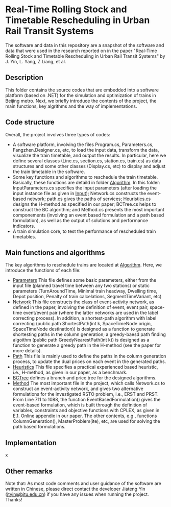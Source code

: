 # Real-Time Rolling Stock and Timetable Rescheduling in Urban Rail Transit Systems

The software and data in this repository are a snapshot of the software and data
that were used in the research reported on in the paper "Real-Time Rolling Stock and Timetable Rescheduling in Urban Rail Transit Systems" by J. Yin, L. Yang, Z.Liang, et al.
## Description

This folder contains the source codes that are embedded into a software platform (based on .NET) for the simulation and optimization of trains in Beijing metro. Next, we briefly introduce the contents of the project, the main functions, key algrithms and the way of implementations. 

## Code structure 
Overall, the project involves three types of codes: 

* A software platform, involving the files Program.cs, Parameters.cs, Fangzhen.Designer.cs, etc, to load the input data, transform the data, visualize the train timetable, and output the results. In particular, here we define several classes (Line.cs, section.cs, station.cs, train.cs) as data structures and some other classes (Display.cs, etc) to display and adjust the train timetable in the software.
* Some key functions and algorithms to reschedule the train timetable. Basically, these functions are detaild in folder [Algorithm](src/WindowsFormsApplication7/Algorithm). In this folder: InputParameters.cs specifies the input parameters (after loading the input instance file as given in [Input](Input_data)); Network.cs constructs the event-based network; path.cs gives the paths of services; Heuristics.cs designs the H-method as specified in our paper; BCTree.cs helps to construct the BC algorithm; and Method.cs presents the most important componements (involving an event based formulation and a path based formulation), as well as the output of solutions and performance indicators.
* A train simulation core, to test the performance of rescheduled train timetables. 

## Main functions and algorithms
The key algorithms to reschedule trains are located at [Algorithm](src/WindowsFormsApplication7/Algorithm). Here, we introduce the functions of each file:

* [Parameters](src/WindowsFormsApplication7/Algorithm/InputParameters.cs) This file defines some basic parameters, either from the input file (planned travel time between any two stations) or static parameters (TurnAroundTime, Minimal train headway, Dwelling time, Depot position, Penalty of train calcelations, SegmentTimeVariant, etc)
* [Network](src/WindowsFormsApplication7/Algorithm/Network.cs) This file constructs the class of event-activity network, as defined in the paper, involving the definition of event, event pair, space-time event/event pair (where the latter networks are used in the label correcting process). In addition, a shortest-path algorithm with label correcting (public path ShortestPath(int k, SpaceTimeNode origin, SpaceTimeNode destination)) is designed as a function to generate shortesting paths in the column generation; a greedy-baesd path finding algoithm (public path GreedyNearestPath(int k)) is designed as a function to generate a greedy path in the H-method (see the paper for more details).
* [Path](src/WindowsFormsApplication7/Algorithm/path.cs) This file is mainly used to define the paths in the column generation process, to update the dual prices on each event in the generated paths.
* [Heuristics](src/WindowsFormsApplication7/Algorithm/Heuristics.cs) This file specifies a practical experienced based heuristic, i.e., H-method, as given in our paper, as a benchmark.
* [BCTree](src/WindowsFormsApplication7/Algorithm/BCTree.cs) defines a branch and price tree for the designed algorithms.
* [Method](src/WindowsFormsApplication7/Algorithm/Method) The most important file in the project, which calls Network.cs to construct an event-activity network, and gives two alternative formulations for the investigated RSTO problem, i.e., ERST and PRST. From Line 711 to 1088, the function EventBasedFormulation() gives the event-based formulation, which is built through the definition of variables, constraints and objective functions with CPLEX, as given in E.1. Online appendix in our paper. The other contents, e.g., functions ColumnGeneration(), MasterProblem(ite), etc, are used for solving the path based formulations.

## Implementation
x
## Other remarks


Note that: As most code comments and user guidance of the software are written in Chinese, please direct contact the developer Jiateng Yin (jtyin@bjtu.edu.cn) if you have any issues when running the project. Thanks!

